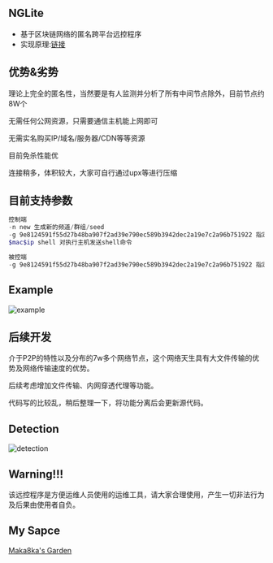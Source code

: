 ## NGLite
* 基于区块链网络的匿名跨平台远控程序
* 实现原理:[链接](https://maka8ka.github.io/post/一个基于区块链网络的匿名远控/)

## 优势&劣势

理论上完全的匿名性，当然要是有人监测并分析了所有中间节点除外，目前节点约8W个

无需任何公网资源，只需要通信主机能上网即可

无需实名购买IP/域名/服务器/CDN等等资源

目前免杀性能优

连接稍多，体积较大，大家可自行通过upx等进行压缩

## 目前支持参数

```powershell
控制端
-n new 生成新的频道/群组/seed
-g 9e8124591f55d27b48ba907f2ad39e790ec589b3942dec2a19e7c2a96b751922 指定9e8124591f55d27b48ba907f2ad39e790ec589b3942dec2a19e7c2a96b751922频道
$mac$ip shell 对执行主机发送shell命令

被控端
-g 9e8124591f55d27b48ba907f2ad39e790ec589b3942dec2a19e7c2a96b751922 指定9e8124591f55d27b48ba907f2ad39e790ec589b3942dec2a19e7c2a96b751922频道
```

## Example
![example](https://raw.githubusercontent.com/Maka8ka/NGLite/main/example.png)

## 后续开发

介于P2P的特性以及分布的7w多个网络节点，这个网络天生具有大文件传输的优势及网络传输速度的优势。

后续考虑增加文件传输、内网穿透代理等功能。

代码写的比较乱，稍后整理一下，将功能分离后会更新源代码。

## Detection
![detection](https://raw.githubusercontent.com/Maka8ka/NGLite/main/detection.png)


## Warning!!!
该远控程序是方便运维人员使用的运维工具，请大家合理使用，产生一切非法行为及后果由使用者自负。

## My Sapce
[Maka8ka's Garden](https://maka8ka.github.io)
